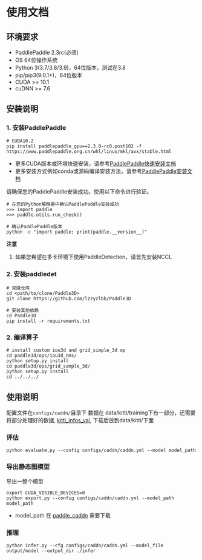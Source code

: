 # 使用文档


## 环境要求

- PaddlePaddle 2.3rc(必须)
- OS 64位操作系统
- Python 3(3.7/3.8/3.9)，64位版本，测试在3.8
- pip/pip3(9.0.1+)，64位版本
- CUDA >= 10.1
- cuDNN >= 7.6

## 安装说明

### 1. 安装PaddlePaddle

```
# CUDA10.2
pip install paddlepaddle_gpu==2.3.0-rc0.post102 -f https://www.paddlepaddle.org.cn/whl/linux/mkl/avx/stable.html
```
- 更多CUDA版本或环境快速安装，请参考[PaddlePaddle快速安装文档](https://www.paddlepaddle.org.cn/install/quick)
- 更多安装方式例如conda或源码编译安装方法，请参考[PaddlePaddle安装文档](https://www.paddlepaddle.org.cn/documentation/docs/zh/install/index_cn.html)

请确保您的PaddlePaddle安装成功。使用以下命令进行验证。

```
# 在您的Python解释器中确认PaddlePaddle安装成功
>>> import paddle
>>> paddle.utils.run_check()

# 确认PaddlePaddle版本
python -c "import paddle; print(paddle.__version__)"
```
**注意**
1. 如果您希望在多卡环境下使用PaddleDetection，请首先安装NCCL

### 2. 安装paddledet

```
# 克隆仓库
cd <path/to/clone/Paddle3D>
git clone https://github.com/lzzyzlbb/Paddle3D

# 安装其他依赖
cd Paddle3D
pip install -r requirements.txt

```

### 2. 编译算子
```
# install custom iou3d and grid_simple_3d op
cd paddle3d/ops/iou3d_nms/
python setup.py install
cd paddle3d/ops/grid_sample_3d/
python setup.py install
cd ../../../

```

## 使用说明

配置文件在`configs/caddn/`目录下
数据在 data/kitti/training下有一部分，还需要将部分处理好的数据, [kitti_infos_val](https://paddle3d.bj.bcebos.com/caddn/data/kitti_infos_val.pkl), 下载后放到data/kitti/下面


### 评估
```
python evaluate.py --config configs/caddn/caddn.yml --model model_path
```

### 导出静态图模型

导出一整个模型
```
export CUDA_VISIBLE_DEVICES=0
python export.py --config configs/caddn/caddn.yml --model_path model_path
```
- model_path 在 [paddle_caddn](https://paddle3d.bj.bcebos.com/caddn/model/paddle_caddn.pdparams) 需要下载


### 推理

```
python infer.py --cfg configs/caddn/caddn.yml --model_file output/model --output_dir ./infer
```

